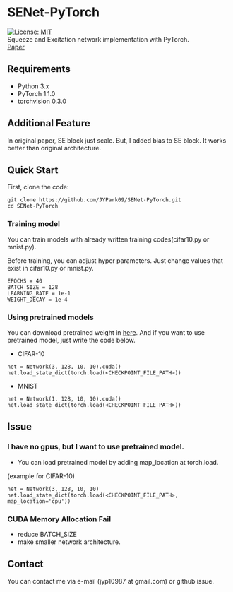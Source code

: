 # SENet-PyTorch
[![License: MIT](https://img.shields.io/badge/License-MIT-yellow.svg)](https://opensource.org/licenses/MIT)  
Squeeze and Excitation network implementation with PyTorch.  
[Paper](https://arxiv.org/abs/1709.01507)  

## Requirements
* Python 3.x
* PyTorch 1.1.0
* torchvision 0.3.0

## Additional Feature
In original paper, SE block just scale. But, I added bias to SE block. It works better than original architecture.

## Quick Start
First, clone the code:  
```
git clone https://github.com/JYPark09/SENet-PyTorch.git
cd SENet-PyTorch
```
  
### Training model
You can train models with already written training codes(cifar10.py or mnist.py).
  
Before training, you can adjust hyper parameters. Just change values that exist in cifar10.py or mnist.py.
```
EPOCHS = 40
BATCH_SIZE = 128
LEARNING_RATE = 1e-1
WEIGHT_DECAY = 1e-4
```

### Using pretrained models
You can download pretrained weight in [here](https://github.com/JYPark09/SENet-PyTorch/releases). And if you want to use pretrained model, just write the code below.  

* CIFAR-10
```
net = Network(3, 128, 10, 10).cuda()
net.load_state_dict(torch.load(<CHECKPOINT_FILE_PATH>))
```
* MNIST
```
net = Network(1, 128, 10, 10).cuda()
net.load_state_dict(torch.load(<CHECKPOINT_FILE_PATH>))
```

## Issue
### I have no gpus, but I want to use pretrained model.  
* You can load pretrained model by adding map_location at torch.load.  

(example for CIFAR-10)
```
net = Network(3, 128, 10, 10)
net.load_state_dict(torch.load(<CHECKPOINT_FILE_PATH>, map_location='cpu'))
```

### CUDA Memory Allocation Fail  
* reduce BATCH_SIZE
* make smaller network architecture.

## Contact
You can contact me via e-mail (jyp10987 at gmail.com) or github issue.
